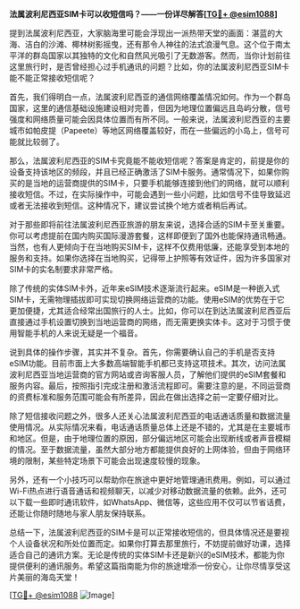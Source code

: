 **法属波利尼西亚SIM卡可以收短信吗？——一份详尽解答[[TG💪+ @esim1088](https://t.me/s/esim1088)]**

提到法属波利尼西亚，大家脑海里可能会浮现出一派热带天堂的画面：湛蓝的大海、洁白的沙滩、椰林树影摇曳，还有那令人神往的法式浪漫气息。这个位于南太平洋的群岛国家以其独特的文化和自然风光吸引了无数游客。然而，当你计划前往这里旅行时，是否曾经担心过手机通讯的问题？比如，你的法属波利尼西亚SIM卡能不能正常接收短信呢？

首先，我们得明白一点，法属波利尼西亚的通信网络覆盖情况如何。作为一个群岛国家，这里的通信基础设施建设相对完善，但因为地理位置偏远且岛屿分散，信号强度和网络质量可能会因具体位置而有所不同。一般来说，法属波利尼西亚的主要城市如帕皮提（Papeete）等地区网络覆盖较好，而在一些偏远的小岛上，信号可能就比较弱了。

那么，法属波利尼西亚的SIM卡究竟能不能收短信呢？答案是肯定的，前提是你的设备支持该地区的频段，并且已经正确激活了SIM卡服务。通常情况下，如果你购买的是当地的运营商提供的SIM卡，只要手机能够连接到他们的网络，就可以顺利接收短信。不过，在实际操作中，可能会遇到一些小问题，比如信号不佳导致延迟或者无法接收到短信。这种情况下，建议尝试换个地方或者稍后再试。

对于那些即将前往法属波利尼西亚旅游的朋友来说，选择合适的SIM卡至关重要。你可以考虑提前在国内购买国际漫游套餐，这样即便到了国外也能保持通讯畅通。当然，也有人更倾向于在当地购买SIM卡，这样不仅费用低廉，还能享受到本地的服务和支持。如果你选择在当地购买，记得带上护照等有效证件，因为许多国家对SIM卡的实名制要求非常严格。

除了传统的实体SIM卡外，近年来eSIM技术逐渐流行起来。eSIM是一种嵌入式SIM卡，无需物理插拔即可实现切换网络运营商的功能。使用eSIM的优势在于它更加便捷，尤其适合经常出国旅行的人士。比如，你可以在到达法属波利尼西亚后直接通过手机设置切换到当地运营商的网络，而无需更换实体卡。这对于习惯于使用智能手机的人来说无疑是一个福音。

说到具体的操作步骤，其实并不复杂。首先，你需要确认自己的手机是否支持eSIM功能。目前市面上大多数高端智能手机都已支持这项技术。其次，访问法属波利尼西亚当地运营商的官方网站或咨询客服人员，了解他们提供的eSIM套餐和服务内容。最后，按照指引完成注册和激活流程即可。需要注意的是，不同运营商的资费标准和服务范围可能会有所差异，因此在做出选择之前一定要仔细对比。

除了短信接收问题之外，很多人还关心法属波利尼西亚的电话通话质量和数据流量使用情况。从实际情况来看，电话通话质量总体上还是不错的，尤其是在主要城市和地区。但是，由于地理位置的原因，部分偏远地区可能会出现断线或者声音模糊的情况。至于数据流量，虽然大部分地方都能提供良好的上网体验，但由于网络环境的限制，某些特定场景下可能会出现速度较慢的现象。

另外，还有一个小技巧可以帮助你在旅途中更好地管理通讯费用。例如，可以通过Wi-Fi热点进行语音通话和视频聊天，以减少对移动数据流量的依赖。此外，还可以下载一些即时通讯软件，如WhatsApp、微信等，这些应用不仅可以节省话费，还能让你随时随地与家人朋友保持联系。

总结一下，法属波利尼西亚的SIM卡是可以正常接收短信的，但具体情况还是要视个人设备状况和所处位置而定。如果你打算去那里旅行，不妨提前做好功课，选择适合自己的通讯方案。无论是传统的实体SIM卡还是新兴的eSIM技术，都能为你提供便利的通讯服务。希望这篇指南能为你的旅途增添一份安心，让你尽情享受这片美丽的海岛天堂！

[[TG💪+ @esim1088](https://t.me/s/esim1088) ![Image](https://i.postimg.cc/4NQfJmqS/Snipaste-2025-05-13-00-14-12.png)]